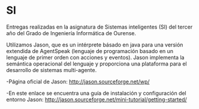 # SI
Entregas realizadas en la asignatura de Sistemas inteligentes (SI) del tercer año del Grado de Ingeniería Informática de Ourense.

Utilizamos Jason, que es un intérprete básado en java para una versión extendida de AgentSpeak (lenguaje de programación basado en un lenguaje de primer orden con acciones y eventos). Jason implementa la semántica operacional del lenguaje y proporciona una plataforma para el desarrollo de sistemas multi-agente.

-Página oficial de Jason:
  http://jason.sourceforge.net/wp/

-En este enlace se encuentra una guía de instalación y configuración del entorno Jason: 
  http://jason.sourceforge.net/mini-tutorial/getting-started/
